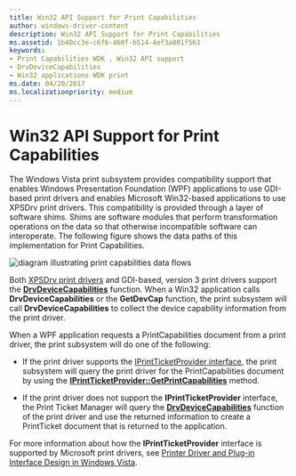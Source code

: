```yaml
---
title: Win32 API Support for Print Capabilities
author: windows-driver-content
description: Win32 API Support for Print Capabilities
ms.assetid: 1b40cc3e-c6f6-460f-b514-4ef3a001f563
keywords:
- Print Capabilities WDK , Win32 API support
- DrvDeviceCapabilities
- Win32 applications WDK print
ms.date: 04/20/2017
ms.localizationpriority: medium
---
```


# Win32 API Support for Print Capabilities


The Windows Vista print subsystem provides compatibility support that enables Windows Presentation Foundation (WPF) applications to use GDI-based print drivers and enables Microsoft Win32-based applications to use XPSDrv print drivers. This compatibility is provided through a layer of software shims. Shims are software modules that perform transformation operations on the data so that otherwise incompatible software can interoperate. The following figure shows the data paths of this implementation for Print Capabilities.

![diagram illustrating print capabilities data flows](images/ptpccomp.gif)

Both [XPSDrv print drivers](xpsdrv-printer-drivers.md) and GDI-based, version 3 print drivers support the [**DrvDeviceCapabilities**](https://msdn.microsoft.com/library/windows/hardware/ff548539) function. When a Win32 application calls **DrvDeviceCapabilities** or the **GetDevCap** function, the print subsystem will call **DrvDeviceCapabilities** to collect the device capability information from the print driver.

When a WPF application requests a PrintCapabilities document from a print driver, the print subsystem will do one of the following:

-   If the print driver supports the [IPrintTicketProvider interface](https://msdn.microsoft.com/library/windows/hardware/ff554375), the print subsystem will query the print driver for the PrintCapabilities document by using the [**IPrintTicketProvider::GetPrintCapabilities**](https://msdn.microsoft.com/library/windows/hardware/ff554365) method.

-   If the print driver does not support the **IPrintTicketProvider** interface, the Print Ticket Manager will query the [**DrvDeviceCapabilities**](https://msdn.microsoft.com/library/windows/hardware/ff548539) function of the print driver and use the returned information to create a PrintTicket document that is returned to the application.

For more information about how the **IPrintTicketProvider** interface is supported by Microsoft print drivers, see [Printer Driver and Plug-in Interface Design in Windows Vista](printer-driver-and-plug-in-helper-interfaces.md).

 

 




